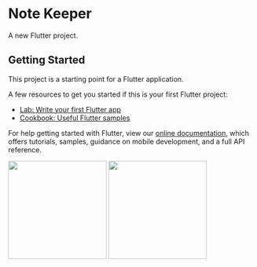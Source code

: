 # Note Keeper 

A new Flutter project.

## Getting Started

This project is a starting point for a Flutter application.

A few resources to get you started if this is your first Flutter project:

- [Lab: Write your first Flutter app](https://flutter.dev/docs/get-started/codelab)
- [Cookbook: Useful Flutter samples](https://flutter.dev/docs/cookbook)

For help getting started with Flutter, view our
[online documentation](https://flutter.dev/docs), which offers tutorials,
samples, guidance on mobile development, and a full API reference.

<img src="https://user-images.githubusercontent.com/42186759/183293336-18673c12-bc8e-480d-b4ad-5cb27d534a70.png" width="200"> <img src="[https://user-images.githubusercontent.com/42186759/168817853-4bfdd09c-7634-4808-9391-8c3434e7dd3e.jpeg](https://user-images.githubusercontent.com/42186759/183293338-719f94ee-5a34-4e93-93b4-bbfd9d813b93.png)" width="200">
